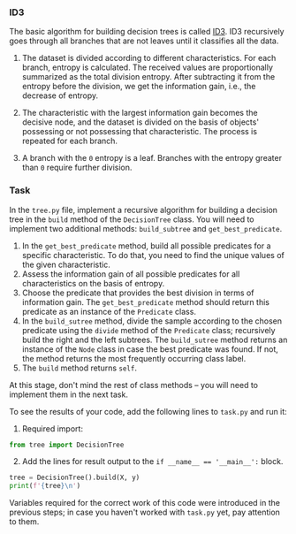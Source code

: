 ### ID3

The basic algorithm for building decision trees is called [ID3](https://en.wikipedia.org/wiki/ID3_algorithm). ID3 
recursively goes through all branches that are not leaves until it classifies all the data.

1. The dataset is divided according to different characteristics. 
   For each branch, entropy is calculated. The received values are proportionally summarized as the total division entropy. After subtracting it from the entropy before the division, we get the information gain, i.e., the decrease of entropy.
    
2. The characteristic with the largest information gain becomes the decisive node, and the dataset is divided on the basis of objects' possessing or not possessing that characteristic. The process is repeated for each branch.
   
3. A branch with the `0` entropy is a leaf.
 Branches with the entropy greater than `0` require further division.



### Task


In the `tree.py` file, implement a recursive algorithm for building a decision tree in the
`build` method of the `DecisionTree` class. You will need to implement two additional methods:
`build_subtree` and `get_best_predicate`.
1. In the `get_best_predicate` method, build all possible predicates for a specific characteristic.
   To do that, you need to find the unique values of the given characteristic.
2. Assess the information gain of all possible predicates for all characteristics on the basis of entropy.
3. Choose the predicate that provides the best division in terms of information gain.
   The `get_best_predicate` method should return this predicate as an instance of the
   `Predicate` class.
4. In the `build_sutree` method, divide the sample according to the chosen predicate using the
   `divide` method of the `Predicate` class; recursively build the right and the left subtrees. The `build_sutree`
   method returns an instance of the `Node` class in case the best predicate was found.
   If not, the method returns the most frequently occurring class label.
5. The `build` method returns `self`.
 
At this stage, don't mind the rest of class methods – you will need to implement them
in the next task. 

To see the results of your code, add the following lines
to `task.py` and run it:
1. Required import:
 ```python
from tree import DecisionTree  
```
2. Add the lines for result output to the `if __name__ == '__main__':` block.
```python
tree = DecisionTree().build(X, y) 
print(f'{tree}\n')
```
Variables required for the correct work of this code were introduced in the previous steps; in case you haven't worked with
`task.py` yet, pay attention to them.